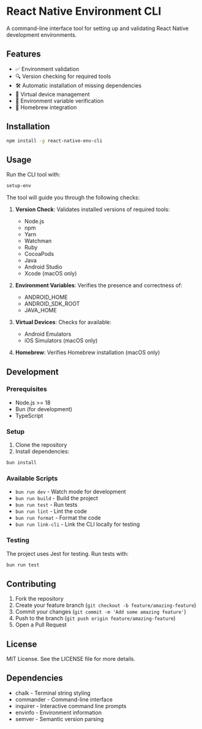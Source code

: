 # React Native Environment CLI

A command-line interface tool for setting up and validating React Native development environments.

## Features

- ✅ Environment validation
- 🔍 Version checking for required tools
- 🛠️ Automatic installation of missing dependencies
- 📱 Virtual device management
- 🔄 Environment variable verification
- 🍺 Homebrew integration

## Installation

```bash
npm install -g react-native-env-cli
```

## Usage

Run the CLI tool with:

```bash
setup-env
```

The tool will guide you through the following checks:

1. **Version Check**: Validates installed versions of required tools:
   - Node.js
   - npm
   - Yarn
   - Watchman
   - Ruby
   - CocoaPods
   - Java
   - Android Studio
   - Xcode (macOS only)

2. **Environment Variables**: Verifies the presence and correctness of:
   - ANDROID_HOME
   - ANDROID_SDK_ROOT
   - JAVA_HOME

3. **Virtual Devices**: Checks for available:
   - Android Emulators
   - iOS Simulators (macOS only)

4. **Homebrew**: Verifies Homebrew installation (macOS only)

## Development

### Prerequisites

- Node.js >= 18
- Bun (for development)
- TypeScript

### Setup

1. Clone the repository
2. Install dependencies:

```bash
bun install
```

### Available Scripts

- `bun run dev` - Watch mode for development
- `bun run build` - Build the project
- `bun run test` - Run tests
- `bun run lint` - Lint the code
- `bun run format` - Format the code
- `bun run link-cli` - Link the CLI locally for testing

### Testing

The project uses Jest for testing. Run tests with:

```bash
bun run test
```

## Contributing

1. Fork the repository
2. Create your feature branch (`git checkout -b feature/amazing-feature`)
3. Commit your changes (`git commit -m 'Add some amazing feature'`)
4. Push to the branch (`git push origin feature/amazing-feature`)
5. Open a Pull Request

## License

MIT License. See the LICENSE file for more details.

## Dependencies

- chalk - Terminal string styling
- commander - Command-line interface
- inquirer - Interactive command line prompts
- envinfo - Environment information
- semver - Semantic version parsing
